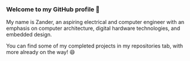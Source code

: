 ### Welcome to my GitHub profile 👋
My name is Zander, an aspiring electrical and computer engineer with an emphasis on computer architecture, digital hardware technologies, and embedded design. 

You can find some of my completed projects in my repositories tab, with more already on the way! 😄
<!--
**Zanatticus/Zanatticus** is a ✨ _special_ ✨ repository because its `README.md` (this file) appears on your GitHub profile.

Here are some ideas to get you started:

- 🔭 I’m currently working on ...
- 🌱 I’m currently learning ...
- 👯 I’m looking to collaborate on ...
- 🤔 I’m looking for help with ...
- 💬 Ask me about ...
- 📫 How to reach me: ...
- 😄 Pronouns: ...
- ⚡ Fun fact: ...
-->
